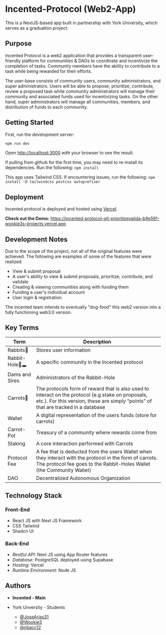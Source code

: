 # Incented-Protocol (Web2-App)

This is a NextJS-based app built in partnership with York University, which serves as a graduation project.  

## Purpose

Incented Protocol is a web2 application that provides a transparent user-friendly platform for communities & DAOs to coordinate and incentivize the completion of tasks.  Community members have the ability to contribute to a task while being rewarded for their efforts.  

The user-base consists of community users, community administrators, and super administrators.  Users will be able to propose, prioritize, contribute, review a proposed task while community administrators will manage their community and associated funds used for incentivizing tasks.  On the other hand, super administrators will manage all communities, members, and distribution of funds to each community.  

## Getting Started

First, run the development server:

```bash
npm run dev

```

Open [http://localhost:3000](http://localhost:3000) with your browser to see the result.

If pulling from github for the first time, you may need to re-install its dependencies.  Run the following:  `npm install`

This app uses Tailwind CSS. If encountering issues, run the following: `npm install -D tailwindcss postcss autoprefixer`

## Deployment

Incented protocol is deployed and hosted using [Vercel](https://vercel.com/new?utm_medium=default-template&filter=next.js&utm_source=create-next-app&utm_campaign=create-next-app-readme).  

**Check out the Demo:**  https://incented-protocol-git-prioritizevalida-b9e591-wookie3s-projects.vercel.app

## Development Notes

Due to the scope of the project, not all of the original features were achieved.  The following are examples of some of the features that were realized.  

- View & submit proposal
- A user's ability to view & submit proposals, prioritize, contribute, and validate
- Creating & viewing communities along with funding them
- Funding a user's individual account
- User login & registration

The incented team intends to eventually "dog-food" this web2 version into a fully functioning web3.0 version.  

## Key Terms

| Term  | Description |
| ------------- | ------------- |
| Rabbits🐰 | Stores user information  |
| Rabbit-Hole🐰🕳️ | A specific community in the Incented protocol |
| Dams and Sires | Administrators of the Rabbit-Hole |
| Carrots🥕 | The protocols form of reward that is also used to interact on the protocol (e.g.stake on proposals, etc.).  For this version, these are simply “points” of that are tracked in a database |
| Wallet | A digital representation of the users funds (store for carrots) |
| Carrot-Pot | Treasury of a community where rewards come from |
| Staking  | A core interaction performed with Carrots |
| Protocol Fee | A fee that is deducted from the users Wallet when they interact with the protocol in the form of carrots. The protocol fee goes to the Rabbit-Holes Wallet (the Community Wallet) |
| DAO  | Decentralized Autonomous Organization |

## Technology Stack

### Front-End
- React JS with Next JS Framework
- CSS Tailwind
- Shadcn UI

### Back-End
- _Restful API:_  Next JS using App Router features
- _Database:_  PostgreSQL deployed using Supabase
- _Hosting:_  Vercel
- _Runtime Environment:_  Node JS

## Authors 

- **Incented - Main**

- York Unversity - Students
  - [@JoseArias31](https://github.com/JoseArias31)
  - [@Wookie3](https://github.com/Wookie3)
  - [@nbacc12](https://github.com/nbacc12)

